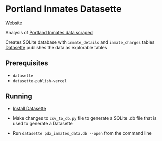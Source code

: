 # Portland Inmates Datasette

[Website](https://pdx-inmates-database.vercel.app/)

Analysis of [Portland Inmates data scraped](https://github.com/NguyenDa18/Portland-Jail-Data-Crawler)

Creates SQLite database with `inmate_details` and `inmate_charges` tables
[Datasette](https://datasette.io/) publishes the data as explorable tables

## Prerequisites

- `datasette`
- `datasette-publish-vercel`

## Running

- [Install Datasette](https://docs.datasette.io/en/stable/installation.html#installation)

- Make changes to `csv_to_db.py` file to generate a SQLite .db file that is used to generate a Datasette
- Run `datasette pdx_inmates_data.db --open` from the command line